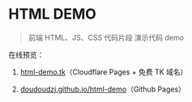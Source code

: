 # HTML DEMO

> 前端 HTML、JS、CSS 代码片段 演示代码 demo

在线预览：

1. [html-demo.tk](https://html-demo.tk/)（Cloudflare Pages + 免费 TK 域名）

2. [doudoudzj.github.io/html-demo](https://doudoudzj.github.io/html-demo/)（Github Pages）
